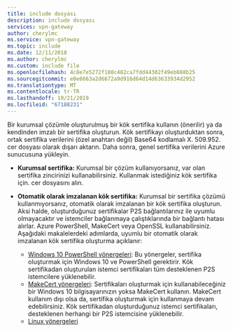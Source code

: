 ```yaml
---
title: include dosyası
description: include dosyası
services: vpn-gateway
author: cherylmc
ms.service: vpn-gateway
ms.topic: include
ms.date: 12/11/2018
ms.author: cherylmc
ms.custom: include file
ms.openlocfilehash: 4c8e7e5272f180c482ca7fdd44302f49eb888b25
ms.sourcegitcommit: e0e6663a2d6672a9d916d64d14d63633934d2952
ms.translationtype: MT
ms.contentlocale: tr-TR
ms.lasthandoff: 10/21/2019
ms.locfileid: "67188231"
---
```

Bir kurumsal çözümle oluşturulmuş bir kök sertifika kullanın (önerilir) ya da kendinden imzalı bir sertifika oluşturun. Kök sertifikayı oluşturduktan sonra, ortak sertifika verilerini (özel anahtarı değil) Base64 kodlamalı X. 509.952. cer dosyası olarak dışarı aktarın. Daha sonra, genel sertifika verilerini Azure sunucusuna yükleyin.

* **Kurumsal sertifika:** Kurumsal bir çözüm kullanıyorsanız, var olan sertifika zincirinizi kullanabilirsiniz. Kullanmak istediğiniz kök sertifika için. cer dosyasını alın.
* **Otomatik olarak imzalanan kök sertifika:** Kurumsal bir sertifika çözümü kullanmıyorsanız, otomatik olarak imzalanan bir kök sertifika oluşturun. Aksi halde, oluşturduğunuz sertifikalar P2S bağlantılarınız ile uyumlu olmayacaktır ve istemciler bağlanmaya çalıştıklarında bir bağlantı hatası alırlar. Azure PowerShell, MakeCert veya OpenSSL kullanabilirsiniz. Aşağıdaki makalelerdeki adımlarda, uyumlu bir otomatik olarak imzalanan kök sertifika oluşturma açıklanır:

  * [Windows 10 PowerShell yönergeleri](../articles/vpn-gateway/vpn-gateway-certificates-point-to-site.md): Bu yönergeler, sertifika oluşturmak için Windows 10 ve PowerShell gerektirir. Kök sertifikadan oluşturulan istemci sertifikaları tüm desteklenen P2S istemcilere yüklenebilir.
  * [MakeCert yönergeleri](../articles/vpn-gateway/vpn-gateway-certificates-point-to-site-makecert.md): Sertifikaları oluşturmak için kullanabileceğiniz bir Windows 10 bilgisayarınızın yoksa MakeCert kullanın. MakeCert kullanım dışı olsa da, sertifika oluşturmak için kullanmaya devam edebilirsiniz. Kök sertifikadan oluşturduğunuz istemci sertifikaları, desteklenen herhangi bir P2S istemcisine yüklenebilir.
  * [Linux yönergeleri](../articles/vpn-gateway/vpn-gateway-certificates-point-to-site-linux.md)
